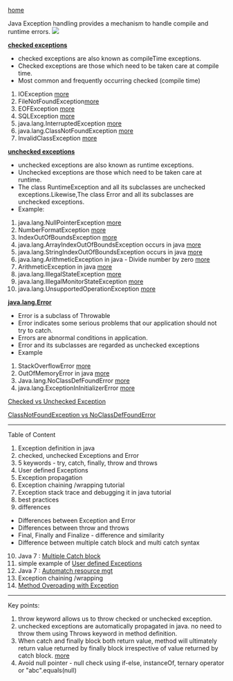 [home](https://www.javamadesoeasy.com/2015/05/exceptions-tutorial-in-java-in-detail_14.html)

Java Exception handling provides a mechanism to handle compile and runtime errors.
![](https://github.com/lekhrajdinkar/CoreJAVA/blob/master/notes/003_EXCEPTION/1.PNG)

[ **checked exceptions** ](https://www.javamadesoeasy.com/2015/11/what-are-checked-compile-time.html)
- checked exceptions are also known as compileTime exceptions.
- Checked exceptions are those which need to be taken care at compile time.
- Most common and frequently occurring checked (compile time)
1. IOException [more]()
2. FileNotFoundException[more]()
3. EOFException [more](https://www.javamadesoeasy.com/2016/08/why-eofexception-occurs-and-how-to.html)
4. SQLException [more](https://www.javamadesoeasy.com/2015/05/sqlexception-in-java.html)
5. java.lang.InterruptedException [more]()
6. java.lang.ClassNotFoundException [more](https://www.javamadesoeasy.com/2015/12/when-javalangclassnotfoundexception.html)
7. InvalidClassException [more](https://www.javamadesoeasy.com/2016/10/solve-invalidclassexception-in-java.html)

[ **unchecked exceptions** ](https://www.javamadesoeasy.com/2015/11/what-are-unchecked-runtimeexceptions-in.html)
- unchecked exceptions are also known as runtime exceptions.
- Unchecked exceptions are those which need to be taken care at runtime.
- The class RuntimeException and all its subclasses are unchecked exceptions.Likewise,The class Error and all its subclasses are unchecked exceptions.
- Example:
1. java.lang.NullPointerException [more](https://www.javamadesoeasy.com/2016/01/what-is-javalangnullpointerexception-in.html)
2. NumberFormatException [more]()
3. IndexOutOfBoundsException [more]()
4. java.lang.ArrayIndexOutOfBoundsException occurs in java [more]()
5. java.lang.StringIndexOutOfBoundsException occurs in java [more]()
6. java.lang.ArithmeticException in java - Divide number by zero [more]()
7. ArithmeticException in java [more]()
8. java.lang.IllegalStateException [more](https://www.javamadesoeasy.com/2015/12/when-javalangillegalstateexception.html)
9. java.lang.IllegalMonitorStateException [more](https://www.javamadesoeasy.com/2015/12/when-javalangillegalmonitorstateexcepti.html)
10. java.lang.UnsupportedOperationException [more](https://www.javamadesoeasy.com/2015/12/solve-javalangunsupportedoperationexcep.html)
 

[ **java.lang.Error** ](https://www.javamadesoeasy.com/2015/05/javalangerror-in-exception-handling-in.html)
- Error is a subclass of Throwable 
- Error indicates some serious problems that our application should not try to catch. 
- Errors are abnormal conditions in application. 
- Error and its subclasses are regarded as unchecked exceptions 
- Example 
1. StackOverflowError [more]()
2. OutOfMemoryError in java [more]()
3. Java.lang.NoClassDefFoundError [more](https://www.javamadesoeasy.com/2015/12/how-to-solve-javalangnoclassdeffounderr.html) 
4. java.lang.ExceptionInInitializerError [more]()

[Checked vs Unchecked Exception](https://www.javamadesoeasy.com/2015/05/checked-compile-time-exceptions-and.html)

[ClassNotFoundException vs NoClassDefFoundError](https://www.javamadesoeasy.com/2015/12/what-is-difference-between.html)

***
Table of Content
1. Exception definition in java 
2. checked, unchecked Exceptions and Error 
3. 5 keywords - try, catch, finally, throw and throws
4. User defined Exceptions
5. Exception propagation
6. Exception chaining /wrapping tutorial
7. Exception stack trace and debugging it in java tutorial 
8. best practices
9. differences 
* Differences between Exception and Error 
* Differences between throw and throws 
* Final, Finally and Finalize - difference and similarity
* Difference between multiple catch block and multi catch syntax
10. Java 7 : [Multiple Catch block](https://www.javamadesoeasy.com/2015/05/catch-block-and-automatic-resource.html)
11. simple example of [User defined Exceptions](https://www.javamadesoeasy.com/2015/05/creating-user-defined-checked-and.html)
12. Java 7 : [Automatch resource mgt](https://www.javamadesoeasy.com/2015/05/try-with-resources-in-java.html)
13. Exception chaining /wrapping
14. [Method Overoading with Exception](https://www.javamadesoeasy.com/2015/05/method-overloading-on-basis-of.html)

***
Key points:
1. throw keyword allows us to throw checked or unchecked exception.
2. unchecked exceptions are automatically propagated in java. no need to throw them using Throws keyword in method definition.
3. When catch and finally block both return value, method will ultimately return value returned by finally block irrespective of value returned by catch block. [more](https://www.javamadesoeasy.com/2015/05/what-will-happen-when-catch-and-finally.html)
4. Avoid null pointer - null check using if-else, instanceOf, ternary operator or "abc".equals(null)